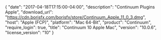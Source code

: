 {
   "date": "2017-04-18T17:15:00-04:00",
   "description": "Continuum Plugins Apple",
   "download_url": "https://cdn.borisfx.com/borisfx/store/Continuum_Apple_11_0_3.dmg",
   "host": "Apple (FCP)",
   "platform": "Mac 64-Bit",
   "product": "Continuum",
   "require_login": true,
   "title": "Continuum 10 Apple Mac",
   "version": "10.0.6",
   "license_version": "10"
}

